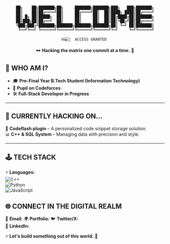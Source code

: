<div align="center">
  
    ██╗    ██╗███████╗██╗     ███████╗███████╗███╗   ███╗███████╗
    ██║    ██║██╔════╝██║     ██╔════╝██║  ██║████╗ ████║██╔════╝
    ██║ █╗ ██║█████╗  ██║     ██║     ██║  ██║██╔████╔██║███████╗
    ██║███╗██║██╔══╝  ██║     ██║     ██║  ██║██║╚██╔╝██║██╔════╝
    ╚███╔███╔╝███████╗███████╗███████╗███████╗██║ ╚═╝ ██║███████║
     ╚══╝╚══╝ ╚══════╝╚══════╝╚══════╝╚══════╝╚═╝     ╚═╝╚══════╝

`🌐💻🔐  ACCESS GRANTED `  

🕶️ **Hacking the matrix one commit at a time.** 🚀  
</div>


## 🌌 WHO AM I?  

- 🎓 **Pre-Final Year B.Tech Student (Information Technology)**
- 🤖 **Pupil on Codeforces** 
- 🛠️ **Full-Stack Developer in Progress**
  
---

## 💾 CURRENTLY HACKING ON...  

🚀 **Codeflash plugin** – A personalized code snippet storage solution.  
📊 **C++ & SQL System** – Managing data with precision and style.  

---

## 🕹 TECH STACK

⚡ **Languages:**  
![C++](https://img.shields.io/badge/C%2B%2B-00599C?style=for-the-badge&logo=c%2B%2B&logoColor=white)  
![Python](https://img.shields.io/badge/Python-FFD43B?style=for-the-badge&logo=python&logoColor=black)  
![JavaScript](https://img.shields.io/badge/JavaScript-FF5733?style=for-the-badge&logo=javascript&logoColor=black)  

## 🌐 CONNECT IN THE DIGITAL REALM  

📩 **Email:** 
🌍 **Portfolio:**
🐦 **Twitter/X:**  
💼 **LinkedIn:**


⚡ **Let's build something out of this world.** 🚀  
